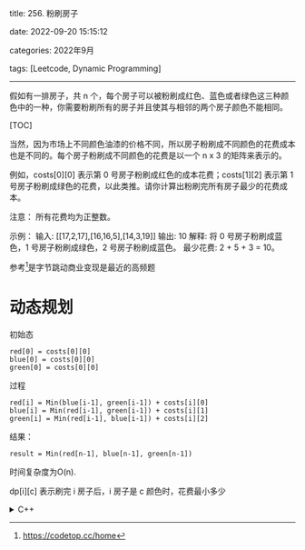 title: 256. 粉刷房子

date: 2022-09-20 15:15:12

categories: 2022年9月

tags: [Leetcode, Dynamic Programming]

---

假如有一排房子，共 n 个，每个房子可以被粉刷成红色、蓝色或者绿色这三种颜色中的一种，你需要粉刷所有的房子并且使其与相邻的两个房子颜色不能相同。

<!-- more -->

[TOC]

当然，因为市场上不同颜色油漆的价格不同，所以房子粉刷成不同颜色的花费成本也是不同的。每个房子粉刷成不同颜色的花费是以一个 n x 3 的矩阵来表示的。

例如，costs\[0]\[0] 表示第 0 号房子粉刷成红色的成本花费；costs\[1]\[2] 表示第 1 号房子粉刷成绿色的花费，以此类推。请你计算出粉刷完所有房子最少的花费成本。

注意：
所有花费均为正整数。

示例：
输入: \[\[17,2,17],\[16,16,5],\[14,3,19]]
输出: 10
解释: 将 0 号房子粉刷成蓝色，1 号房子粉刷成绿色，2 号房子粉刷成蓝色。
最少花费: 2 + 5 + 3 = 10。

参考[^1]是字节跳动商业变现是最近的高频题

# 动态规划
初始态
    
    red[0] = costs[0][0]
    blue[0] = costs[0][0]
    green[0] = costs[0][0]

过程
    
    red[i] = Min(blue[i-1], green[i-1]) + costs[i][0]
    blue[i] = Min(red[i-1], green[i-1]) + costs[i][1]
    green[i] = Min(red[i-1], blue[i-1]) + costs[i][2]
结果：
    
    result = Min(red[n-1], blue[n-1], green[n-1])
时间复杂度为O(n).

dp[i][c] 表示刷完 i 房子后，i 房子是 c 颜色时，花费最小多少


<details>
    <summary>C++</summary>

```

class Solution {
public:
    int minCost(vector<vector<int>>& costs) {
    	int n = costs.size(), house, color;
        if(n==0) return 0;
    	vector<vector<int>> dp(n,vector<int>(3,INT_MAX));
    	dp[0] = costs[0];
    	for(house = 1; house < n; house++)
    	{
    		for(color = 0; color < 3; ++color)
    		{
    			dp[house][color] = min(dp[house][color], costs[house][color]+min(dp[house-1][(color+1)%3], dp[house-1][(color+2)%3]));
    		}
    	}
    	return min(dp[n-1][0], min(dp[n-1][1], dp[n-1][2]));
    }
};
```
</details>

[^1]: <https://codetop.cc/home>

